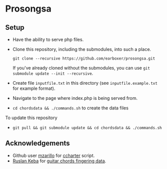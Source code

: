 # Prosongsa

## Setup

* Have the ability to serve php files.
* Clone this repository, including the submodules, into such a place.

	```git clone --recursive https://github.com/earboxer/prosongsa.git```

	If you've already cloned without the submodules, you can use
	`git submodule update --init --recursive`.

* Create file `inputfile.txt` in this directory
	(see `inputfile.example.txt` for example format).
* Navigate to the page where index.php is being served from.

* `cd chordsdata && ./commands.sh` to create the data files

To update this repository

* `git pull && git submodule update && cd chordsdata && ./commands.sh`

## Acknowledgements

* Github user [mzarillo](https://github.com/mzarillo) for
	[ccharter](https://github.com/earboxer/ccharter) script.
* [Ruslan Keba](https://github.com/rukeba) for
	[guitar chords fingering data](http://guitar-chords-chart.net).
